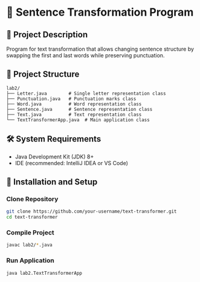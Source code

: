 # 📝 Sentence Transformation Program

## 🎯 Project Description
Program for text transformation that allows changing sentence structure by swapping the first and last words while preserving punctuation.

## 📂 Project Structure
```
lab2/
├── Letter.java        # Single letter representation class
├── Punctuation.java   # Punctuation marks class
├── Word.java          # Word representation class
├── Sentence.java      # Sentence representation class
├── Text.java          # Text representation class
└── TextTransformerApp.java  # Main application class
```

## 🛠 System Requirements
- Java Development Kit (JDK) 8+
- IDE (recommended: IntelliJ IDEA or VS Code)

## 🚀 Installation and Setup

### Clone Repository
```bash
git clone https://github.com/your-username/text-transformer.git
cd text-transformer
```

### Compile Project
```bash
javac lab2/*.java
```

### Run Application
```bash
java lab2.TextTransformerApp
```
